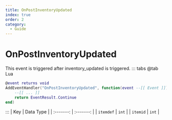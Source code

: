 ```yaml
---
title: OnPostInventoryUpdated
index: true
order: 2
category:
  - Guide
---
```


# OnPostInventoryUpdated
This event is triggered after inventory_updated is triggered.
::: tabs
@tab Lua
```lua
@event returns void
AddEventHandler("OnPostInventoryUpdated", function(event --[[ Event ]])
    --[[ ... ]]
    return EventResult.Continue
end)
```

:::
|    Key    | Data Type |
| :-------: | :-------: |
| `itemdef` |   `int`   |
|  `itemid` |   `int`   |
